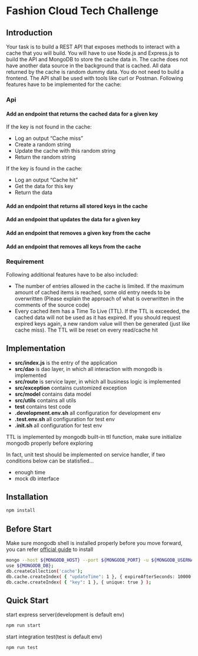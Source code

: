 # Fashion Cloud Tech Challenge

## Introduction

Your task is to build a REST API that exposes methods to interact with a cache that you will
build. You will have to use Node.js and Express.js to build the API and MongoDB to store the
cache data in. The cache does not have another data source in the background that is cached.
All data returned by the cache is random dummy data. You do not need to build a frontend.
The API shall be used with tools like curl or Postman.
Following features have to be implemented for the cache:

### Api

#### Add an endpoint that returns the cached data for a given key

If the key is not found in the cache:
- Log an output “Cache miss”
- Create a random string
- Update the cache with this random string
- Return the random string

If the key is found in the cache:
- Log an output “Cache hit”
- Get the data for this key
- Return the data

#### Add an endpoint that returns all stored keys in the cache
#### Add an endpoint that updates the data for a given key
#### Add an endpoint that removes a given key from the cache
#### Add an endpoint that removes all keys from the cache

### Requirement

Following additional features have to be also included:
- The number of entries allowed in the cache is limited. If the maximum amount of
cached items is reached, some old entry needs to be overwritten (Please explain the
approach of what is overwritten in the comments of the source code)
- Every cached item has a Time To Live (TTL). If the TTL is exceeded, the cached data will
not be used as it has expired. If you should request expired keys again, a new random
value will then be generated (just like cache miss). The TTL will be reset on every
read/cache hit

## Implementation

- **src/index.js** is the entry of the application
- **src/dao** is dao layer, in which all interaction with mongodb is implemented
- **src/route** is service layer, in which all business logic is implemented
- **src/exception** contains customized exception
- **src/model** contains data model
- **src/utils** contains all utils
- **test** contains test code
- **.development.env.sh** all configuration for development env
- **.test.env.sh** all configuration for test env
- **.init.sh** all configuration for test env

TTL is implemented by mongodb built-in ttl function, make sure initialize mongodb properly before exploring

In fact, unit test should be implemented on service handler, if two conditions below can be statisfied...

- enough time
- mock db interface

## Installation

```bash
npm install
```

## Before Start

Make sure mongodb shell is installed properly before you move forward, you can refer [official guide](https://docs.mongodb.com/manual/mongo/) to install

```bash
mongo --host ${MONGODB_HOST} --port ${MONGODB_PORT} -u ${MONGODB_USERNAME} -p${MONGODB_PASSWORD} --authenticationDatabase ${MONGODB_AUTHDB}
use ${MONGODB_DB};
db.createCollection('cache');
db.cache.createIndex( { "updateTime": 1 }, { expireAfterSeconds: 10000 } );
db.cache.createIndex( { "key": 1 }, { unique: true } );
```

## Quick Start

start express server(development is default env)
```bash
npm run start
```

start integration test(test is default env)
```bash
npm run test
```